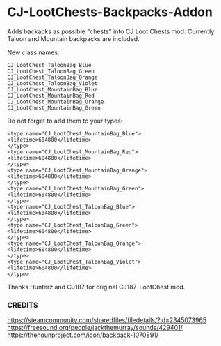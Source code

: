 # CJ-LootChests-Backpacks-Addon
Adds backacks as possible "chests" into CJ Loot Chests mod. Currently Taloon and Mountain backpacks are included.

New class names:

```
CJ_LootChest_TaloonBag_Blue
CJ_LootChest_TaloonBag_Green
CJ_LootChest_TaloonBag_Orange
CJ_LootChest_TaloonBag_Violet
CJ_LootChest_MountainBag_Blue
CJ_LootChest_MountainBag_Red
CJ_LootChest_MountainBag_Orange
CJ_LootChest_MountainBag_Green
```

Do not forget to add them to your types:

```
<type name="CJ_LootChest_MountainBag_Blue">
<lifetime>604800</lifetime>
</type>
<type name="CJ_LootChest_MountainBag_Red">
<lifetime>604800</lifetime>
</type>
<type name="CJ_LootChest_MountainBag_Orange">
<lifetime>604800</lifetime>
</type>
<type name="CJ_LootChest_MountainBag_Green">
<lifetime>604800</lifetime>
</type>
<type name="CJ_LootChest_TaloonBag_Blue">
<lifetime>604800</lifetime>
</type>
<type name="CJ_LootChest_TaloonBag_Green">
<lifetime>604800</lifetime>
</type>
<type name="CJ_LootChest_TaloonBag_Orange">
<lifetime>604800</lifetime>
</type>
<type name="CJ_LootChest_TaloonBag_Violet">
<lifetime>604800</lifetime>
</type>
```

Thanks Hunterz and CJ187 for original CJ187-LootChest mod.

### CREDITS
https://steamcommunity.com/sharedfiles/filedetails/?id=2345073965
https://freesound.org/people/jackthemurray/sounds/429401/
https://thenounproject.com/icon/backpack-1070891/
